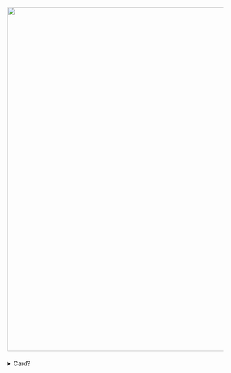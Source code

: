 <!--
LAST UPDATED: July 24, 21
AUTHOR: JISHAN SHAIKH
SUMMARY: {horizontal banner included}
VERTICAL LINK: <img src="https://github.com/jishanshaikh4/personal-branding/blob/main/complete-branding-banner/complete-branding-banner.png" width=900, height=1200 />
-->
<html>
  <a href="https://jishan.codes" target="_blank">
    <img src="https://user-images.githubusercontent.com/30091032/126844320-73a3814a-b168-4414-aa1b-f1bcf19048e0.png" width=900, height=800 />
  </a>
  <br><br>
  <details>
    <summary>Card?</summary>
    <img src="https://github.com/jishanshaikh4/personal-branding/blob/main/complete-branding-card/complete-branding-card1.png" width=600, height=350 />
    <img src="https://github.com/jishanshaikh4/personal-branding/blob/main/complete-branding-card/complete-branding-card2.png" width=600, height=350 />
  </details>
</html>
